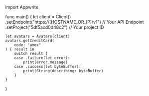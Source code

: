 import Appwrite

func main() {
    let client = Client()
      .setEndpoint("https://[HOSTNAME_OR_IP]/v1") // Your API Endpoint
      .setProject("5df5acd0d48c2") // Your project ID

    let avatars = Avatars(client)
    avatars.getCreditCard(
        code: "amex"
    ) { result in
        switch result {
        case .failure(let error):
            print(error.message)
        case .success(let byteBuffer):
            print(String(describing: byteBuffer)
        }
    }
}
